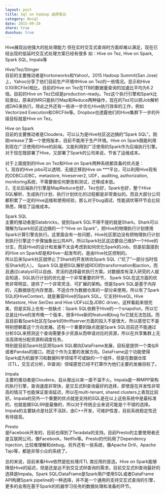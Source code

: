 ```yaml
---
layout: post
title: Sql on hadoop 选择笔记
category: Nosql
date: 2015-09-20
share: true
duoshuo: true
---
```


Hive展现出他强大的批处理能力 但在实时交互式查询时方面却难以满足，现在已经出现的低延时交互式处理方案已经有很多  如：Hive on Tez, Hive on Spark, Spark SQL, Impala等   
 
Hive/Tez/Stinger   
目前的主要推动者是hortonworks和Yahoo!。2015 Hadoop Summit(San Jose)上，Yahoo分享了他们目前生产环境中Hive on Tez的一些情况。显示和Hive 0.10(RCFile)相比，目前的Hive on Tez在1TB的数据量查询的加速比平均为6.2倍。目前的Hive on Tez已经是production-ready。Tez这个执行引擎和Spark比较类似，原来的MR只能执行Map和Reduce两种操作，现在的Tez可以把Job解析成DAG来执行。除此之外还有一些进一步优化Hive执行效率的工作，例如Vectorized Execution和ORCFile等。Dropbox也透露他们的Hive集群下一步的升级目标就是Hive on Tez。  

Hive on Spark   
目前的主要推动者是Cloudera，可以认为是Hive社区这边搞的”Spark SQL”。刚刚release了第一个使用版本，目前不能用于生产环境。Hive on Spark既能利用到现在广泛使用的Hive的前端，又能利用到广泛使用的Spark作为后端执行引擎。对于现在既部署了Hive，又部署了Spark的公司来说，节省了运维成本。    

对于上面提到的Hive on Tez和Hive on Spark两种系统都具备的优点是：   
1，现存的Hive jobs可以透明、无缝迁移到Hive on ***平台，可以利用Hive现有的ODBC/JDBC，metastore, hiveserver2, UDF，auditing, authorization, monitoring系统，不需要做任何更改和测试，迁移成本低。   
2，无论后端执行引擎是MapReduce也好，Tez也好，Spark也好，整个Hive SQL解析、生成执行计划、执行计划优化的过程都是非常类似的。而且大部分公司都积累了一定的Hive运维和使用经验，那么对于bug调试、性能调优等环节会比较熟悉，降低了运维成本。   

Spark SQL   
主要的推动者是Databricks。提到Spark SQL不得不提的就是Shark。Shark可以理解为Spark社区这边搞的一个”Hive on Spark”，把Hive的物理执行计划使用Spark计算引擎去执行。这里面会有一些问题，Hive社区那边没有把物理执行计划到执行引擎这个步骤抽象出公共API，所以Spark社区这边要自己维护一个Hive的分支，而且Hive的设计和发展不太会考虑到如何优化Spark的Job。但是前面提到的Hive on Spark却是和Hive一起发布的，是由Hive社区控制的。   
所以后来Spark社区就停止了Shark的开发转向Spark SQL（“坑了”一部分当时信任Shark的人）。  Spark SQL是把SQL解析成RDD的transformation和action，而且通过catalyst可以自由、灵活的选择最优执行方案。对数据库有深入研究的人就会知道，SQL执行计划的优化是一个非常重要的环节，  Spark SQL在这方面的优势非常明显，提供了一个非常灵活、可扩展的架构。但是Spark SQL是基于内存的，元数据放在内存里面，不适合作为数据仓库的一部分来使用。所以有了Spark SQL的HiveContext，就是兼容Hive的Spark SQL。它支持HiveQL, Hive Metastore, Hive SerDes and Hive UDFs以及JDBC driver。这样看起来很完美，但是实际上也有一些缺点：Spark SQL依赖于Hive的一个snapshot，所以它总是比Hive的发布晚一个版本，很多Hive新的feature和bug fix它就无法包括。而且目前看Spark社区在Spark的thriftserver方面的投入不是很大，所以感觉它不是特别想朝着这个方向发展。还有一个重要的缺点就是Spark SQL目前还不能通过分析SQL来预测这个查询需要多少资源从而申请对应的资源，所以在共享集群上无法高效地分配资源和调度任务。   
特别是目前Spark社区把Spark SQL朝向DataFrame发展，目标是提供一个类似R或者Pandas的接口，把这个作为主要的发展方向。DataFrame这个功能使得Spark成为机器学习和数据科学领域不可或缺的一个组件，但是在数据仓库（ETL，交互式分析，BI查询）领域感觉已经不打算作为他们主要的发展目标了。  
  
Impala   
主要的推动者是Cloudera，自从推出以来一直不温不火。Impala是一种MPP架构的执行引擎，查询速度非常快，是交互式BI查询最好的选择，即使是在并发性非常高的情况下也能保证查询延迟，所以在multi-tenant, shared clusters上表现比较好。Impala的另外一个重要的优点就是支持的SQL是在以上这些系统中是最标准的，也就是跟SQL99是最像的，所以对于传统企业来说可能是个不错的选择。  Impala的主要缺点是社区不活跃，由C++开发，可维护性差，目前系统稳定性还有待提高。  

Presto  
是Facebook开发的，目前也得到了Teradata的支持。目前Presto的主要使用者还是互联网公司，像Facebook，Netflix等。Presto的代码用了Dependency Injection, 比较难理解和debug。另外还有一些系统，像Apache Drill，Apache Tajo等，都是非常小众的系统了。   

总的来说，目前来看Hive依然是批处理/ETL 类应用的首选。Hive on Spark能够降低Hive的延迟，但是还是达不到交互式BI查询的需求。目前交互式BI查询最好的选择是Impala。Spark SQL/DataFrame是Spark用户使用SQL或者DataFrame API构建Spark pipeline的一种选择，并不是一个通用的支持交互式查询的引擎，更多的会用在基于Spark的机器学习任务的数据处理和准备的环节。     